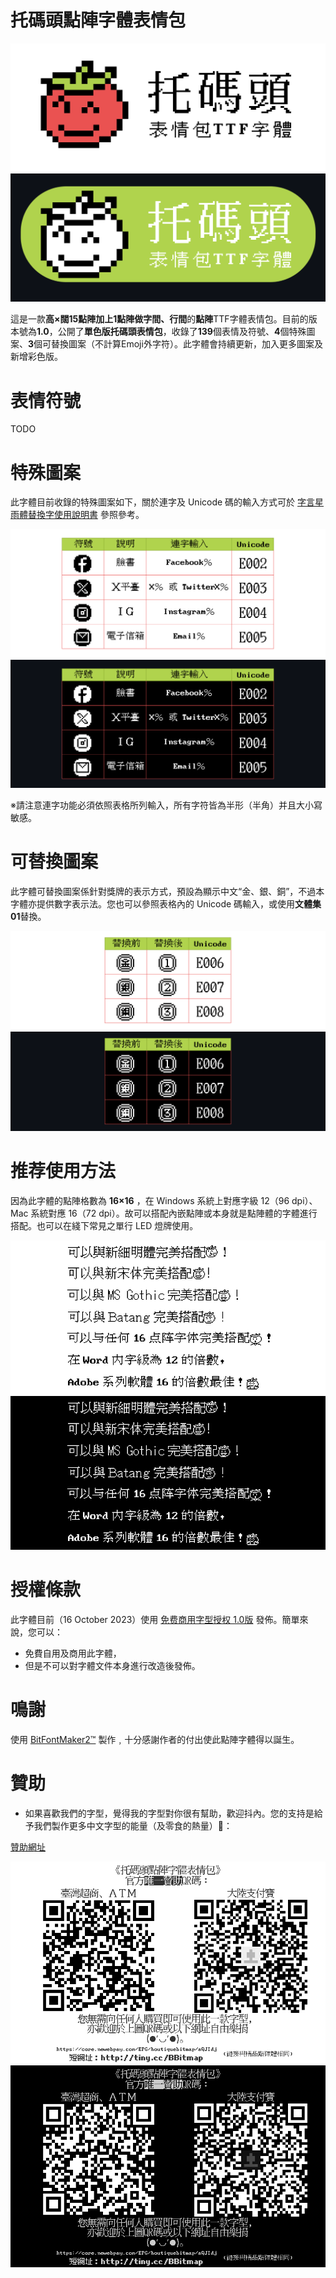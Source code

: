 # 托碼頭點陣字體表情包

![托碼頭點陣字體表情包 / Tomato Emoji](./Image/Tomato.png#gh-light-mode-only)
![托碼頭點陣字體表情包 / Tomato Emoji](./Image/TomatoD.png#gh-dark-mode-only)  

這是一款**高×闊15點陣加上1點陣做字間、行間**的**點陣**TTF字體表情包。目前的版本號為**1.0**，公開了**單色版托碼頭表情包**，收錄了**139**個表情及符號、**4**個特殊圖案、**3**個可替換圖案（不計算Emoji外字符）。此字體會持續更新，加入更多圖案及新增彩色版。

# 表情符號

TODO

# 特殊圖案

此字體目前收錄的特殊圖案如下，關於連字及 Unicode 碼的輸入方式可於 [字言星雨體替換字使用說明書](https://drive.google.com/file/d/1RQrZQI7bH0WMVE2nm4ei7nG2kH1Mtvk8/view?usp=sharing) 參照參考。

![特殊圖案](./Image/Tomato2.png#gh-light-mode-only)
![特殊圖案](./Image/Tomato2D.png#gh-dark-mode-only)

※請注意連字功能必須依照表格所列輸入，所有字符皆為半形（半角）并且大小寫敏感。

# 可替換圖案

此字體可替換圖案係針對獎牌的表示方式，預設為顯示中文“金、銀、銅”，不過本字體亦提供數字表示法。您也可以參照表格內的 Unicode 碼輸入，或使用**文體集01**替換。

![替換圖案](./Image/Tomato3.png#gh-light-mode-only)
![替換圖案](./Image/Tomato3D.png#gh-dark-mode-only)

# 推荐使用方法

因為此字體的點陣格數為 **16×16** ，在 Windows 系統上對應字級 12（96 dpi）、Mac 系統對應 16（72 dpi）。故可以搭配內嵌點陣或本身就是點陣體的字體進行搭配。也可以在綫下常見之單行 LED 燈牌使用。

![推荐圖案](./Image/Tomato4.png#gh-light-mode-only)
![推荐圖案](./Image/Tomato4D.png#gh-dark-mode-only)

# 授權條款

此字體目前（16 October 2023）使用 [免费商用字型授权 1.0版](https://free-commercial-font-license-chinese.github.io/fcfl/) 發佈。簡單來說，您可以：
 - 免費自用及商用此字體，
 - 但是不可以對字體文件本身進行改造後發佈。

# 鳴謝

使用 [BitFontMaker2™](https://www.pentacom.jp/pentacom/bitfontmaker2/) 製作﹐十分感謝作者的付出使此點陣字體得以誕生。

# 贊助

 - 如果喜歡我們的字型，覺得我的字型對你很有幫助，歡迎抖內。您的支持是給予我們製作更多中文字型的能量（及零食的熱量）🥰：
   
[贊助網址](https://core.newebpay.com/EPG/boutiquebitmap/aQJIdj) 

 
![圖片5](./Image/ToamtoDonate.png#gh-light-mode-only)
![圖片5](./Image/ToamtoDonateD.png#gh-dark-mode-only)
